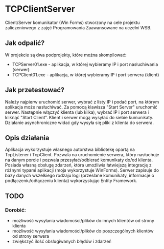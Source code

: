 # TCPClientServer
Client/Server komunikator (Win Forms) stworzony na cele projektu zaliczeniowego z zajęć Programowania Zaawansowane na uczelni WSB.

## Jak odpalić?
  W projekcie są dwa podprojekty, które można skompilować:
  * TCPServer01.exe - aplikacja, w której wybieramy IP i port nasłuchiwania (serwer)
  * TCPClient01.exe - aplikacja, w której wybieramy IP i port serwera (klient)
 
## Jak przetestować?
  Należy najpierw uruchomić serwer, wybrać z listy IP i podać port, na którym aplikacja może nasłuchiwać. Za pomocą klawisza "Start Server" uruchomić serwer. Następnie włączyć klienta (lub kilka), wybrać IP i port serwera i kliknąć "Start Client". Klient i serwer mogą wysyłać do siebie kumunikaty. Działanie asynchroniczne widać gdy wysyła się pliki z klienta do serwera.
 
## Opis działania
  Aplikacja wykorzystuje własnego autorstwa bibliotekę opartą na TcpListener i TcpClient. Pozwala na uruchomienie serwera, który nasłuchuje na danym porcie i pozwala przesyłać/odbierać komunikaty do/od klienta. Posiada własną obsługę zdarzeń, która umożliwia łatwiejszą integrację z różnymi typami aplikacji (moja wykorzystuje WinForms). Serwer zapisuje do bazy danych wszelkiego rodzaju logi (przesłane komunikaty, informacje o podłączeniu/odłączeniu klienta) wykorzystując Entity Framework.

## TODO
  ### Dorobić:
  * możliwość wysyłania wiadomości/plików do innych klientów od strony klienta
  * możliwość wysyłania wiadomości/plików do poszczególnych klientów od strony serwera
  * zwiększyć ilość obsługiwanych błędów i zdarzeń
